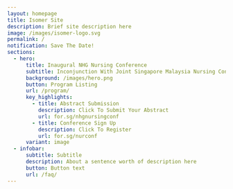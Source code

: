 ```yaml
---
layout: homepage
title: Isomer Site
description: Brief site description here
image: /images/isomer-logo.svg
permalink: /
notification: Save The Date!
sections:
  - hero:
      title: Inaugural NHG Nursing Conference
      subtitle: Inconjunction With Joint Singapore Malaysia Nursing Conference
      background: /images/hero.png
      button: Program Listing
      url: /program/
      key_highlights:
        - title: Abstract Submission
          description: Click To Submit Your Abstract
          url: for.sg/nhgnursingconf
        - title: Conference Sign Up
          description: Click To Register
          url: for.sg/nurconf
      variant: image
  - infobar:
      subtitle: Subtitle
      description: About a sentence worth of description here
      button: Button text
      url: /faq/
---
```

